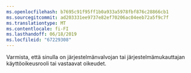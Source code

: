 ```yaml
---
ms.openlocfilehash: b7695c91f95ff1b0a933a5978fbf876c28866cb1
ms.sourcegitcommit: ad203331ee9737e82ef70206ac04eeb72a5f9c7f
ms.translationtype: MT
ms.contentlocale: fi-FI
ms.lasthandoff: 06/18/2019
ms.locfileid: "67229308"
---
```

Varmista, että sinulla on järjestelmänvalvojan tai järjestelmämukauttajan käyttöoikeusrooli tai vastaavat oikeudet.